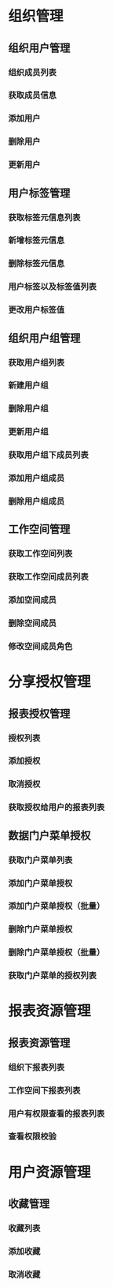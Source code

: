 <!--
 * @Author: wjn
 * @Date: 2020-04-27 08:52:22
 * @LastEditors: wjn
 * @LastEditTime: 2020-04-27 10:10:26
 -->


# 组织管理

## 组织用户管理

### 组织成员列表
### 获取成员信息
### 添加用户
### 删除用户
### 更新用户




## 用户标签管理

### 获取标签元信息列表
### 新增标签元信息
### 删除标签元信息
### 用户标签以及标签值列表
### 更改用户标签值


## 组织用户组管理

### 获取用户组列表
### 新建用户组
### 删除用户组
### 更新用户组
### 获取用户组下成员列表
### 添加用户组成员
### 删除用户组成员


## 工作空间管理

### 获取工作空间列表
### 获取工作空间成员列表
### 添加空间成员
### 删除空间成员
### 修改空间成员角色

# 分享授权管理

## 报表授权管理

### 授权列表
### 添加授权
### 取消授权
### 获取授权给用户的报表列表

## 数据门户菜单授权

### 获取门户菜单列表
### 添加门户菜单授权
### 添加门户菜单授权（批量）
### 删除门户菜单授权
### 删除门户菜单授权（批量）
### 获取门户菜单的授权列表

# 报表资源管理

## 报表资源管理
### 组织下报表列表
### 工作空间下报表列表
### 用户有权限查看的报表列表
### 查看权限校验

# 用户资源管理
## 收藏管理
### 收藏列表
### 添加收藏
### 取消收藏
